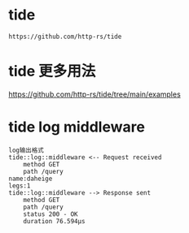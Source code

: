 # tide
    https://github.com/http-rs/tide

# tide 更多用法
https://github.com/http-rs/tide/tree/main/examples

# tide log middleware
    log输出格式
    tide::log::middleware <-- Request received
        method GET
        path /query
    name:daheige
    legs:1
    tide::log::middleware --> Response sent
        method GET
        path /query
        status 200 - OK
        duration 76.594µs

